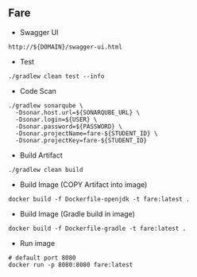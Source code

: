 ## Fare
* Swagger UI
```
http://${DOMAIN}/swagger-ui.html
```

* Test
```bash=
./gradlew clean test --info
```

* Code Scan
```bash=
./gradlew sonarqube \
  -Dsonar.host.url=${SONARQUBE_URL} \
  -Dsonar.login=${USER} \
  -Dsonar.password=${PASSWORD} \
  -Dsonar.projectName=fare-${STUDENT_ID} \
  -Dsonar.projectKey=fare-${STUDENT_ID} 
```

* Build Artifact
```bash=
./gradlew clean build
```

* Build Image (COPY Artifact into image)
```bash=
docker build -f Dockerfile-openjdk -t fare:latest .
```

* Build Image (Gradle build in image)
```bash=
docker build -f Dockerfile-gradle -t fare:latest .
```

* Run image
```bash=
# default port 8080
docker run -p 8080:8080 fare:latest
```  